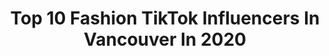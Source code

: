 ---
title: Top 10 Fashion TikTok Influencers In Vancouver In 2020
description: >-
  Find top fashion TikTok influencers in Vancouver in 2020. Most popular hashtags: #fashion #vancouver #fyp #foryou.
platform: TikTok
hits: 34
text_top: See the best TikTok accounts on inBeat.
text_bottom: Our database holds 34 TikTok influencers like this in Vancouver, Canada for you to contact.
profiles:
  - username: "frankiecollective"
    fullname: >-
      Frankiecollective 
    bio: >-
      Eco friendly vintage and reworked clothing. Frankiecollective.com
    location: "Canada"
    followers: 24700
    engagement: 684
    commentsToLikes: 0.006104
    id: ck8j7r57tfkml0j780ee9ji72
    verified: false
    hashtags: "#trend, #fashion, #vancouver, #vintage"
  - username: "02jpham"
    fullname: >-
      jp
    bio: >-
      vancouver
    location: "Canada"
    followers: 14700
    engagement: 1300
    commentsToLikes: 0.029638
    id: ck81qa19jh4mv0j78hskrc6rv
    verified: false
    hashtags: "#vancouver, #fyp, #nails, #asian"
  - username: "stylebykris"
    fullname: >-
      Kristine Dalida-Cruz
    bio: >-
      👗Fashion Stylist 🇨🇦Vancouver🇵🇭 📩 kddalida@yahoo.com.ph
    location: "Canada"
    followers: 22900
    engagement: 418
    commentsToLikes: 0.098937
    id: ckb9exrt7312x0j239w8pv4ml
    verified: false
    hashtags: "#fallfashion2020, #styletip, #fashionnovahaul, #cuzettequeens"
  - username: "2hypevictor"
    fullname: >-
      2hypevictor
    bio: >-
      made for the world van isle🇨🇦
    location: "Canada"
    followers: 19700
    engagement: 1114
    commentsToLikes: 0.074902
    id: ckcp17xg2b4t90j2332yy9pf6
    verified: false
    hashtags: "#canada, #clothing, #fyp, #trending"
  - username: "_istiana"
    fullname: >-
      Istiana
    bio: >-
      aesthetic, travel guides, that kind of stuff
    location: "Canada"
    followers: 4131
    engagement: 634
    commentsToLikes: 0.096238
    id: ckcv70kd8pudd0j23vv7y9por
    verified: false
    hashtags: "#myaesthetic, #travelguide, #travelbucketlist, #vlog"
  - username: "sequins_by_aman"
    fullname: >-
      SequinsByAman 
    bio: >-
      🇮🇳 to 🇨🇦 Happily Married💞 & Mother of 2 handsome boys⚽️🏀
    location: "Canada"
    followers: 18600
    engagement: 644
    commentsToLikes: 0.005349
    id: ckcv5hsdup9370j23eu8islza
    verified: false
    hashtags: "#funny, #bridesofindia, #sequinsbyaman, #indianwedding"
  - username: "melissawanbon"
    fullname: >-
      mel🦋
    bio: >-
      follow ya girl on insta ⇧ ig/twitter: @melissawanbon🦋
    location: "Canada"
    followers: 472800
    engagement: 967
    commentsToLikes: 0.003816
    id: ck806wy7smp2z0j78oov16p3n
    verified: false
    hashtags: "#ootd, #myoutfit, #vancouver, #whatidwear"
  - username: "prettyrai28"
    fullname: >-
      prettyrai28
    bio: >-
      Instagram @prettyraiofficial snapchat @prettyrai28
    location: "Canada"
    followers: 153500
    engagement: 727
    commentsToLikes: 0.045577
    id: cka0yojjtc77d0i780p51pytp
    verified: false
    hashtags: "#prettyrai, #vancouver, #perfectfigar, #killereyes"
  - username: "therichardkelly"
    fullname: >-
      Richard Kelly
    bio: >-
      Tiktok bio
    location: "Canada"
    followers: 34400
    engagement: 1097
    commentsToLikes: 0.037314
    id: ck9gklkp7jtmj0j78lvgbgs7d
    verified: false
    hashtags: "#christian, #christiantiktok, #canada, #duet"
  - username: "zcankaya0"
    fullname: >-
      Zehra
    bio: >-
      🇨🇦 Ig: zcankaya
    location: "Canada"
    followers: 73200
    engagement: 1017
    commentsToLikes: 0.010739
    id: ck80os0c4jnly0j78cffj88q3
    verified: false
    hashtags: "#instagramers, #makeuptutorial, #love, #photoshop"
---